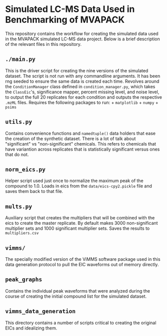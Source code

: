 # Simulated LC-MS Data Used in Benchmarking of MVAPACK 

This repository contains the workflow for creating the simulated data used 
in the MVAPACK simulated LC-MS data project. Below is a brief description of the 
relevant files in this repository.


## `./main.py`

This is the driver script for creating the nine versions of the simulated dataset. The 
script is not run with any commandline arguments. It has been rng seeded to ensure the same
data is created each time. Revolves around the `ConditionManager` class defined in 
`condition_manager.py`, which takes the `ClassEic`'s, significance mapper, percent missing level,
and noise level, to output the full 20 replicates for each condition and outputs the respective `.mzML` 
files. Requires the following packages to run:
    + `matplotlib`
    + `numpy`
    + `psims`

## `utils.py`

Contains convenience functions and `namedtuple()` data holders that ease the creation of the synthetic 
dataset. There is a lot of talk about "significant" vs "non-significant" chemicals. This refers to 
chemicals that have variantion across replicates that is statistically significant versus ones that do not.

## `norm_eics.py`
Helper script used just once to normalize the maximum peak of the compound to 1.0. Loads in eics from the `data/eics-cpy2.pickle`
file and saves them back to that file.


## `mults.py`

Auxiliary script that creates the multipliers that will be combined with the eics to create the master replicate. 
By default makes 3000 non-significant multiplier sets and 1000 significant multiplier sets. Saves the results to
`multipliers.csv`


## `vimms/`

The specially modified version of the ViMMS software package used in this data generation protocol to pull the EIC
waveforms out of memory directly.


## `peak_graphs`

Contains the individual peak waveforms that were analyzed during the course of creating the initial compound
list for the simulated dataset.



## `vimms_data_generation`

This directory contains a number of scripts critical to creating the original EICs and idealizing them.

